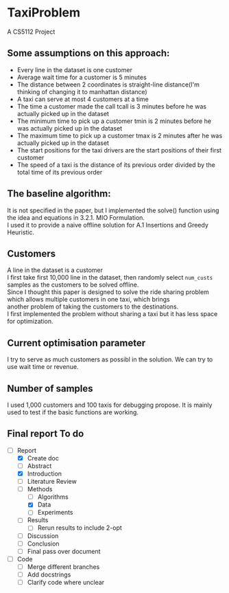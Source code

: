 # TaxiProblem
A CS5112 Project

## Some assumptions on this approach:  
- Every line in the dataset is one customer
- Average wait time for a customer is 5 minutes
- The distance between 2 coordinates is straight-line distance(I'm thinking of changing it to manhattan distance)
- A taxi can serve at most 4 customers at a time
- The time a customer made the call tcall is 3 minutes before he was actually picked up in the dataset
- The minimum time to pick up a customer tmin is 2 minutes before he was actually picked up in the dataset
- The maximum time to pick up a customer tmax is 2 minutes after he was actually picked up in the dataset
- The start positions for the taxi drivers are the start positions of their first customer
- The speed of a taxi is the distance of its previous order divided by the total time of its previous order

## The baseline algorithm:  
It is not specified in the paper, but I implemented the solve() function using the idea and equations in 3.2.1. MIO Formulation.  
I used it to provide a naive offline solution for A.1 Insertions and Greedy Heuristic.

## Customers
A line in the dataset is a customer  
I first take first 10,000 line in the dataset, then randomly select `num_custs` samples as the customers to be solved offline.  
Since I thought this paper is designed to solve the ride sharing problem which allows multiple customers in one taxi, which brings  
another problem of taking the customers to the destinations.  
I first implemented the problem without sharing a taxi but it has less space for optimization.

## Current optimisation parameter
I try to serve as much customers as possibl in the solution. We can try to use wait time or revenue.

## Number of samples
I used 1,000 customers and 100 taxis for debugging propose. It is mainly used to test if the basic functions are working.

## Final report To do
- [ ] Report
	- [x] Create doc
	- [ ] Abstract
	- [x] Introduction
	- [ ] Literature Review
	- [ ] Methods
		- [ ] Algorithms
		- [x] Data
		- [ ] Experiments
	- [ ] Results
		- [ ] Rerun results to include 2-opt
	- [ ] Discussion
	- [ ] Conclusion
	- [ ] Final pass over document
- [ ] Code
	- [ ] Merge different branches
	- [ ] Add docstrings
	- [ ] Clarify code where unclear
